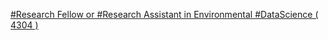 [#Research Fellow or #Research Assistant in Environmental #DataScience ( 4304 ) ](https://qi.tc/qi/8098)